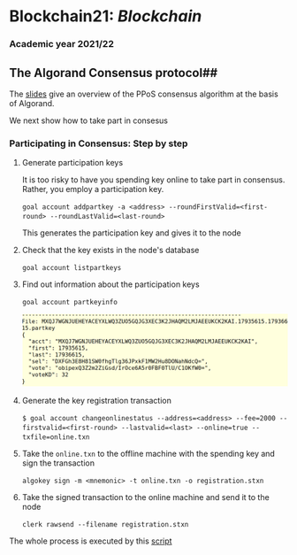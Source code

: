 # Blockchain21: *Blockchain* #
### Academic year 2021/22 ###

## The Algorand Consensus protocol##

The [slides](./consensus.pdf) give an overview of the PPoS consensus algorithm
at the basis of Algorand.

We next show how to take part in consesus

### Participating in Consensus: Step by step  ###

1. Generate participation keys

    It is too risky to have you spending key online to take part in consensus.
    Rather, you employ a participation key.


    ```goal account addpartkey -a <address> --roundFirstValid=<first-round> --roundLastValid=<last-round> ```

    This generates the participation key and gives it to the node

2. Check that the key exists in the node's database

    ```goal account listpartkeys```

3. Find out information about the participation keys

    ```goal account partkeyinfo```



    ![info on partkeys](./partkeyinfo.png)


4. Generate the key registration transaction

    ```$ goal account changeonlinestatus --address=<address> --fee=2000 --firstvalid=<first-round> --lastvalid=<last> --online=true --txfile=online.txn```


5. Take the ```online.txn``` to the offline machine with the spending key and sign the transaction

    ```algokey sign -m <mnemonic> -t online.txn -o registration.stxn```

6. Take the signed transaction to the online machine and send it to the node

    ```clerk rawsend --filename registration.stxn```



The whole process is executed by this [script](01-s.sh)
